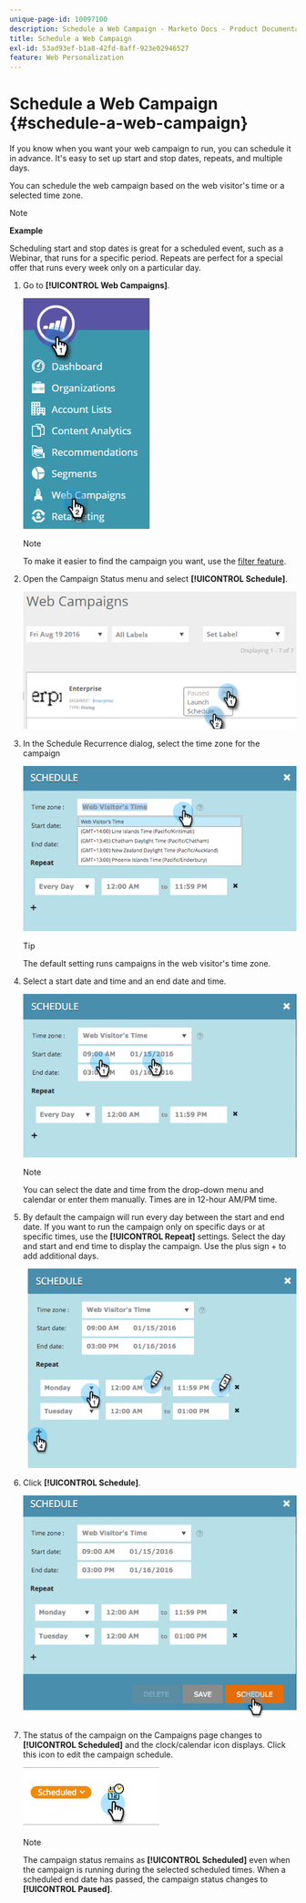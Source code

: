 ```yaml
---
unique-page-id: 10097100
description: Schedule a Web Campaign - Marketo Docs - Product Documentation
title: Schedule a Web Campaign
exl-id: 53ad93ef-b1a8-42fd-8aff-923e02946527
feature: Web Personalization
---
```

# Schedule a Web Campaign {#schedule-a-web-campaign}

If you know when you want your web campaign to run, you can schedule it in advance. It's easy to set up start and stop dates, repeats, and multiple days.

You can schedule the web campaign based on the web visitor's time or a selected time zone.

>[!NOTE]
>
>**Example**
>
>Scheduling start and stop dates is great for a scheduled event, such as a Webinar, that runs for a specific period. Repeats are perfect for a special offer that runs every week only on a particular day.

1. Go to **[!UICONTROL Web Campaigns]**.

   ![](assets/image2016-8-18-16-3a38-3a47.png)

   >[!NOTE]
   >
   >To make it easier to find the campaign you want, use the [filter feature](/help/marketo/product-docs/web-personalization/working-with-web-campaigns/filter-web-campaigns.md).

1. Open the Campaign Status menu and select **[!UICONTROL Schedule]**.

   ![](assets/image2016-8-18-16-3a41-3a45.png)

1. In the Schedule Recurrence dialog, select the time zone for the campaign

   ![](assets/image2016-1-14-8-3a14-3a20.png)

   >[!TIP]
   >
   >The default setting runs campaigns in the web visitor's time zone.

1. Select a start date and time and an end date and time.

   ![](assets/image2016-1-14-8-3a16-3a12.png)

   >[!NOTE]
   >
   >You can select the date and time from the drop-down menu and calendar or enter them manually. Times are in 12-hour AM/PM time.

1. By default the campaign will run every day between the start and end date. If you want to run the campaign only on specific days or at specific times, use the **[!UICONTROL Repeat]** settings. Select the day and start and end time to display the campaign. Use the plus sign + to add additional days.

   ![](assets/image2016-1-14-8-3a19-3a37.png)

1. Click **[!UICONTROL Schedule]**.

   ![](assets/image2016-1-14-8-3a27-3a55.png)

1. The status of the campaign on the Campaigns page changes to **[!UICONTROL Scheduled]** and the clock/calendar icon displays. Click this icon to edit the campaign schedule.

   ![](assets/image2016-1-14-8-3a27-3a32.png)

   >[!NOTE]
   >
   >The campaign status remains as **[!UICONTROL Scheduled]** even when the campaign is running during the selected scheduled times. When a scheduled end date has passed, the campaign status changes to **[!UICONTROL Paused]**.
